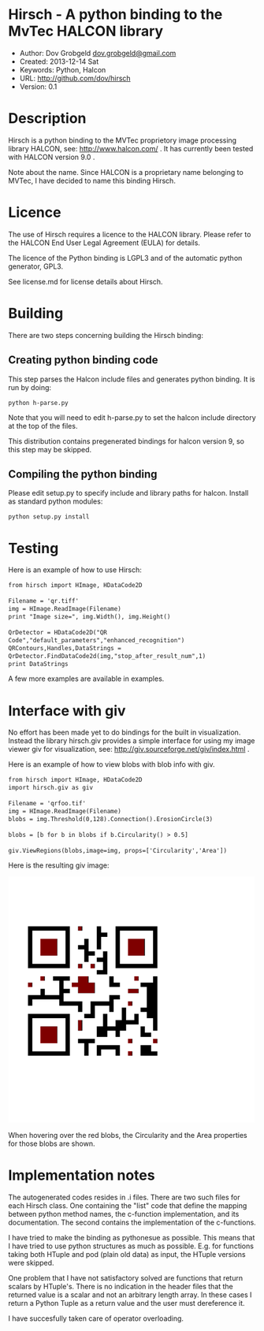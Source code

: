# Hirsch - A python binding to the MvTec HALCON library

* Author: Dov Grobgeld <dov.grobgeld@gmail.com>
* Created: 2013-12-14 Sat
* Keywords: Python, Halcon
* URL: <http://github.com/dov/hirsch>
* Version: 0.1

# Description

Hirsch is a python binding to the MVTec proprietory image processing 
library HALCON, see: http://www.halcon.com/ . It has currently been tested with HALCON version 9.0 . 

Note about the name. Since HALCON is a proprietary name belonging to MVTec, I have decided to name this binding Hirsch. 

# Licence

The use of Hirsch requires a licence to the HALCON library. Please refer to the HALCON End User Legal Agreement (EULA) for details.

The licence of the Python binding is LGPL3 and of the automatic python generator, GPL3.

See license.md for license details about Hirsch.


# Building

There are two steps concerning building the Hirsch binding:

## Creating python binding code

This step parses the Halcon include files and generates python binding. It is run by doing:

    python h-parse.py
    
Note that you will need to edit h-parse.py to set the halcon include directory at the top of the files.

This distribution contains pregenerated bindings for halcon version 9, so this step may be skipped.

## Compiling the python binding

Please edit setup.py to specify include and library paths for halcon. Install as standard python modules:

    python setup.py install 

# Testing

Here is an example of how to use Hirsch:

    from hirsch import HImage, HDataCode2D
    
    Filename = 'qr.tiff'
    img = HImage.ReadImage(Filename)
    print "Image size=", img.Width(), img.Height()
    
    QrDetector = HDataCode2D("QR Code","default_parameters","enhanced_recognition")
    QRContours,Handles,DataStrings = QrDetector.FindDataCode2d(img,"stop_after_result_num",1)
    print DataStrings

A few more examples are available in examples.

# Interface with giv

No effort has been made yet to do bindings for the built in visualization. Instead the library hirsch.giv provides a simple interface for using my image viewer giv for visualization, see: http://giv.sourceforge.net/giv/index.html .

Here is an example of how to view blobs with blob info with giv.

    from hirsch import HImage, HDataCode2D
    import hirsch.giv as giv
    
    Filename = 'qrfoo.tif'
    img = HImage.ReadImage(Filename)
    blobs = img.Threshold(0,128).Connection().ErosionCircle(3)
    
    blobs = [b for b in blobs if b.Circularity() > 0.5]
    
    giv.ViewRegions(blobs,image=img, props=['Circularity','Area'])

Here is the resulting giv image:

![QR blob detection](qrblobexample.png?raw=true)

When hovering over the red blobs, the Circularity and the Area properties for those blobs are shown.
                
# Implementation notes

The autogenerated codes resides in .i files. There are two such files for each Hirsch class. One containing the "list" code that define the mapping between python method names, the c-function implementation, and its documentation. The second contains the implementation of the c-functions.

I have tried to make the binding as pythonesue as possible. This means that I have tried to use python structures as much as possible. E.g. for functions taking both HTuple and pod (plain old data) as input, the HTuple versions were skipped. 

One problem that I have not satisfactory solved are functions that return scalars by HTuple's. There is no indication in the header files that the returned value is a scalar and not an arbitrary length array. In these cases I return a Python Tuple as a return value and the user must dereference it.

I have succesfully taken care of operator overloading.
    
